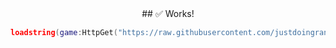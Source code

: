 <div align="center">
## ✅ Works!
</div>
  
```lua
loadstring(game:HttpGet("https://raw.githubusercontent.com/justdoingrandomstuff/World-Zero/refs/heads/main/autofarm"))()
```
